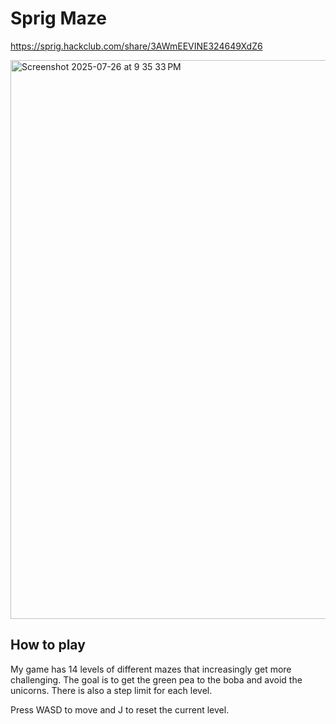 # Sprig Maze

https://sprig.hackclub.com/share/3AWmEEVINE324649XdZ6

<img width="1708" height="894" alt="Screenshot 2025-07-26 at 9 35 33 PM" src="https://github.com/user-attachments/assets/1b914746-f593-4b68-9091-0d2ecf4af76f" />

## How to play

My game has 14 levels of different mazes that increasingly get more challenging. The goal is to get the green pea to the boba and avoid the unicorns. There is also a step limit for each level.

Press WASD to move and J to reset the current level.
